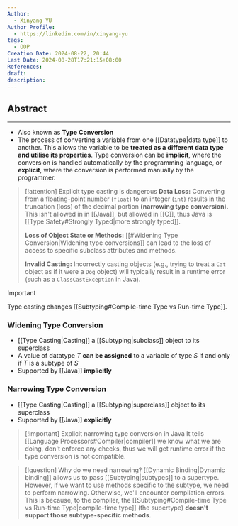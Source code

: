```yaml
---
Author:
  - Xinyang YU
Author Profile:
  - https://linkedin.com/in/xinyang-yu
tags:
  - OOP
Creation Date: 2024-08-22, 20:44
Last Date: 2024-08-28T17:21:15+08:00
References: 
draft: 
description: 
---
```

## Abstract
---
- Also known as **Type Conversion**
- The process of converting a variable from one [[Datatype|data type]] to another. This allows the variable to be **treated as a different data type and utilise its properties**. Type conversion can be **implicit**, where the conversion is handled automatically by the programming language, or **explicit**, where the conversion is performed manually by the programmer.

>[!attention] Explicit type casting is dangerous
> **Data Loss:** Converting from a floating-point number (`float`) to an integer (`int`) results in the truncation (loss) of the decimal portion **(narrowing type conversion**). This isn't allowed in in [[Java]], but allowed in [[C]], thus Java is [[Type Safety#Strongly Typed|more strongly typed]].
> 
> **Loss of Object State or Methods:** [[#Widening Type Conversion|Widening type conversions]] can lead to the loss of access to specific subclass attributes and methods.
> 
> **Invalid Casting:** Incorrectly casting objects (e.g., trying to treat a `Cat` object as if it were a `Dog` object) will typically result in a runtime error (such as a `ClassCastException` in Java).

>[!important]
> Type casting changes [[Subtyping#Compile-time Type vs Run-time Type]].
### Widening Type Conversion
- [[Type Casting|Casting]] a [[Subtyping|subclass]] object to its superclass
- A value of datatype $T$ **can be assigned** to a variable of type $S$ if and only if $T$ is a subtype of $S$
- Supported by [[Java]] **implicitly**

### Narrowing Type Conversion
- [[Type Casting|Casting]] a [[Subtyping|superclass]] object to its superclass
- Supported by [[Java]] **explicitly**

>[!important] Explicit narrowing type conversion in Java
> It tells [[Language Processors#Compiler|compiler]] we know what we are doing, don't enforce any checks, thus we will get runtime error if the type conversion is not compatible.


>[!question] Why do we need narrowing?
> [[Dynamic Binding|Dynamic binding]] allows us to pass [[Subtyping|subtypes]] to a supertype. However, if we want to use methods specific to the subtype, we need to perform narrowing. Otherwise, we'll encounter compilation errors. This is because, to the compiler, the [[Subtyping#Compile-time Type vs Run-time Type|compile-time type]] (the supertype) **doesn't support those subtype-specific methods**.